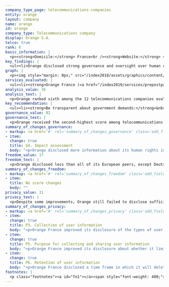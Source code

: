 ```yaml
---
company_type_page: telecommunications-companies
entity: orange
layout: company
name: orange
id: orange
company_type: Telecommunications company
display: Orange S.A.
telco: true
rank: 6
basic_information: | 
  <p><strong>Domicile:</strong> France<br /><strong>Website:</strong> <a href="http://www.orange.com">www.orange.com</a>&nbsp;</p>
key_findings: | 
  <ul><li>Orange disclosed strong governance and oversight over human rights issues, but failed to disclose adequate information about policies and practices affecting freedom of expression and privacy.</li><li>Orange lacked transparency about how it handles government demands to hand over user data, to block or filter content, or to deactivate user accounts.</li><li>It improved disclosure of how it handles user information, but disclosed less than its European peers about its security policies, including how it addresses vulnerabilities and responds to data breaches.</li></ul>
graph: | 
  <p><img style="margin: 0px;" src="/index2018/assets/graphics/content/scores_company18.png" /></p>
services_evaluated: | 
  <ul><li><strong>Orange France (<a href="/index2019/services/prepostpaidmobile/">Prepaid mobile</a>)</strong></li><li><strong>Orange France (<a href="/index2019/services/prepostpaidmobile/">Postpaid mobile</a>) </strong></li><li><strong>Orange France (<a href="/index2019/services/fixedbroadband/">Fixed-line broadband</a>)</strong></li></ul>
analysis_value: 36
analysis_text: | 
  <p>Orange ranked sixth among the 12 telecommunications companies evaluated, falling behind all of its European peers and AT&amp;T.<a href="#fn1"><sup><strong>1</strong></sup></a> A member of the Global Network Initiative (GNI) Orange stood out for its strong governance and oversight over its human rights commitments across its global operations. But the company lacked sufficient disclosure of policies and practices affecting users&rsquo; freedom of expression and privacy.<a href="#fn2"><sup><strong>2</strong></sup></a> Orange was especially opaque about how it deals with government requests to block or filter content or to hand over user data: the company&rsquo;s lack of transparency about government demands puts it out of step with its European counterparts. On the privacy side, Orange was more transparent, although there is ample room for improvement. Orange France did improve its clarity around its handling of user data in a number of areas. But it lacked disclosure of its policies for keeping user data secure, including its policies for responding to data breaches.<br /><br /></p><hr /><p><strong><br />Orange S.A.</strong> provides telephone and mobile telecommunications and other services in Europe, Africa, and worldwide.</p><p><strong>Market cap:</strong> USD 43.8 billion<a href="#fn3"><sup><strong>3</strong></sup></a><br /><strong>ENXTPA:</strong> ORA</p>
key_recommendation: | 
  <ul><li><strong>Be transparent about government demands:</strong>&nbsp;Orange should clearly disclose how it handles government demands for user data or to block or filter content and deactivate user accounts. It should publish the data about its compliance with these requests in all markets in which it operates.</li><li><strong>Give users more control over their information:</strong>&nbsp;Orange should let its users know what options they have to control their own information, including what information is collected, and how it is used for targeted advertising.</li><li><strong>Improve security disclosures:</strong>&nbsp;Orange should clarify what it does to protect user data and how it responds to data breaches.</li></ul>
governance_value: 82
governance_text: | 
  <p>Orange received the second-highest score among telecommunications companies in the Governance category, after Telef&oacute;nica. A 2017 law in France requiring a &ldquo;duty of vigilance&rdquo; for multinationals means that strong human rights oversight and risk assessment are mandatory for Orange.<a href="#fn4"><sup><strong>4</strong></sup></a> The company improved disclosure of its due diligence practices, clarifying that it systematically considers how laws in the different jurisdictions where it operates affect freedom of expression and privacy and that the company&rsquo;s board of directors considers the results of assessments and due diligence in their decision-making (G4). However, the company did not disclose whether it assesses risks associated with its use of automated decision-making or targeted advertising. Despite its strong disclosure across all indicators in this category, Orange could clarify its grievance and remedy procedures (G6): while it provided ways for users to appeal to the company if they feel their freedom of expression or privacy has been violated by the company, it offered less clear evidence that it is providing remedy to these complaints.</p>
summary_of_changes_governance:
- markup: <a href='#' rel='summary_of_changes_governance' class='add_fieldset dashicons-before dashicons-plus'><span>Add fieldset</span></a>
- item:
  change: true
  title: G4. Impact assessment
  body: "<p>Orange disclosed more information about its human rights impact assessments and due diligence processes.</p>"
freedom_value: 17
freedom_text: | 
  <p>Orange disclosed less than all of its European peers, except Deutsche Telekom, about policies and practices affecting users&rsquo; freedom of expression. The terms of service for Orange France&rsquo;s mobile and broadband services were easily accessible, but not easy to understand (F1), and did not clearly indicate a policy of notifying users when these terms change (F2).<a href="#fn5"><sup><strong>5</strong></sup></a> Orange disclosed no information about how it handles government and private requests to block content or restrict user accounts (F5-F7)&mdash;although there are no legal obstacles in France preventing Orange from disclosing this information.</p><p>Orange France disclosed nothing about its network management practices (F9), making it one of five companies, along with Deutsche Telekom, Etisalat UAE, MTN South Africa, and Ooredoo Qatar, to receive no credit on this indicator (F9). While Orange provided an example of pushing back on government requests to shut down networks, it still revealed little about its processes for responding to these requests, lagging behind Telef&oacute;nica, Telenor, and Vodafone (F10).</p>
summary_of_changes_freedom:
- markup: <a href='#' rel='summary_of_changes_freedom' class='add_fieldset dashicons-before dashicons-plus'><span>Add fieldset</span></a>
- item:
  title: No score changes
  body: ""
privacy_value: 31
privacy_text: | 
  <p>Despite some improvements, Orange still failed to disclose sufficient information about policies and practices affecting the privacy and security of its users&mdash;disclosing less overall across indicators in this category than all of its European peers and AT&amp;T. The privacy policy covering Orange France&rsquo;s mobile and broadband services was easy to find and understand (P1), but did not specify if users are notified of policy changes (P2). It clarified the different types of user information it collects (P3), and provided some information about the purposes for collecting and sharing user data (P5). However, it failed to disclose if it shares data across company services (P5), disclosed very little information about what data is shared (P4) and did not give users clear options to control what information is collected and shared, including for the purposes of targeted advertising (P7).</p><p>Orange disclosed far less than its European peers and AT&amp;T about how it handles government and private demands for user data (P10, P11). It revealed the legal basis for complying with the French government&rsquo;s requests, but gave no information about how it responds to these requests or those submitted by foreign governments (P10). It published some data about its compliance with government requests in France but not about those in other countries in which it operates (P11). If there are laws barring Orange from publishing this data, it should specify them. Like all the other telecommunications companies, Orange did not disclose if it notifies users about government requests for their data (P12).</p><p>Orange France also disclosed less than its European peers, AT&amp;T, and Am&eacute;rica M&oacute;vil&rsquo;s Telcel about its security policies (P13-P18). It offered some information about its internal mechanisms to keep user information secure (P13), but revealed nothing about what it does to address security vulnerabilities (P14), or about it processes for responding to data breaches (P15).</p>
summary_of_changes_privacy:
- markup: <a href='#' rel='summary_of_changes_privacy' class='add_fieldset dashicons-before dashicons-plus'><span>Add fieldset</span></a>
- item:
  change: true
  title: P3. Collection of user information
  body: "<p>Orange France improved its disclosure of the types of user information it collects and how it collects them.</p>"
- item:
  change: true
  title: P5. Purpose for collecting and sharing user information
  body: "<p>Orange France improved its disclosure about whether it limits its use of user information to the purposes for which it was collected; however, it no longer disclosed if it combines user data across services.</p>"
- item:
  change: true
  title: P6. Retention of user information
  body: "<p>Orange France disclosed a time frame in which it will delete some types of user information after users terminate their account.</p>"
footnotes: | 
  <p class="footnotes"><a id="fn1"></a><span style="font-weight: 400;">[1]</span> The research period for the 2019 Index ran from January 13, 2018 to February 8, 2019. Policies that came into effect after February 8, 2019 were not evaluated in this Index.</p><p class="footnotes"><a id="fn2"></a><span style="font-weight: 400;">[2]</span> For Orange&rsquo;s performance in the 2018 Index, see: <a href="/index2018/companies/orange/">rankingdigitalrights.org/index2018/companies/orange/</a>&nbsp;</p><p class="footnotes"><a id="fn3"></a><span style="font-weight: 400;">[3]</span> Bloomberg Markets, Accessed April 18, 2019, <a href="https://www.bloomberg.com/quote/ORA:FP">www.bloomberg.com/quote/ORA:FP</a>&nbsp;</p><p class="footnotes"><a id="fn4"></a><span style="font-weight: 400;">[4]</span> &ldquo;The French Duty of Vigilance Law: What You Need to Know,&rdquo; Corporate Social Responsibility and the Law, Foley &amp; Hoag, <a href="https://www.csrandthelaw.com/2017/08/03/the-french-duty-of-vigilance-law-what-you-need-to-know/">www.csrandthelaw.com/2017/08/03/the-french-duty-of-vigilance-law-what-you-need-to-know/</a>&nbsp;</p><p class="footnotes"><a id="fn5"></a><span style="font-weight: 400;">[5]</span> For most indicators in the Freedom of Expression and Privacy categories, RDR evaluates the operating company of the home market, in this case Orange France.</p>
---
```

